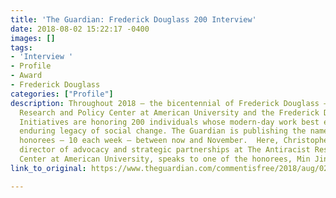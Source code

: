 ```yaml
---
title: 'The Guardian: Frederick Douglass 200 Interview'
date: 2018-08-02 15:22:17 -0400
images: []
tags:
- 'Interview '
- Profile
- Award
- Frederick Douglass
categories: ["Profile"]
description: Throughout 2018 – the bicentennial of Frederick Douglass – The Antiracist
  Research and Policy Center at American University and the Frederick Douglass Family
  Initiatives are honoring 200 individuals whose modern-day work best embodies Douglass’s
  enduring legacy of social change. The Guardian is publishing the names of all 200
  honorees – 10 each week – between now and November.  Here, Christopher Petrella,
  director of advocacy and strategic partnerships at The Antiracist Research and Policy
  Center at American University, speaks to one of the honorees, Min Jin Lee.
link_to_original: https://www.theguardian.com/commentisfree/2018/aug/02/min-jin-lee-interview-frederick-douglass-200

---
```

